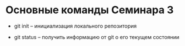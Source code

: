 # Основные команды Семинара 3

* git init – инициализация локального репозитория

* git status – получить информацию от git о его текущем состоянии

